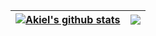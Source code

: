 | <a href="https://github.com/anuraghazra/github-readme-stats"><img align="center" src="https://github-readme-stats-git-masterrstaa-rickstaa.vercel.app/api?username=akielaries&show_icons=true&include_orgs=true&count_private=true&include_all_commits=true&theme=graywhite&hide_border=true" alt="Akiel's github stats" /></a> | <a href="https://github.com/anuraghazra/github-readme-stats"><img align="center" src="https://github-readme-stats.vercel.app/api/top-langs/?username=akielaries&include_orgs=true&count_private=true&hide=vim%20script,java,javascript,css,scss,html&langs_count=10&exclude_repo=CS212-web-programming&layout=compact&theme=graywhite" /></a> |
| ------------- | ------------- |
